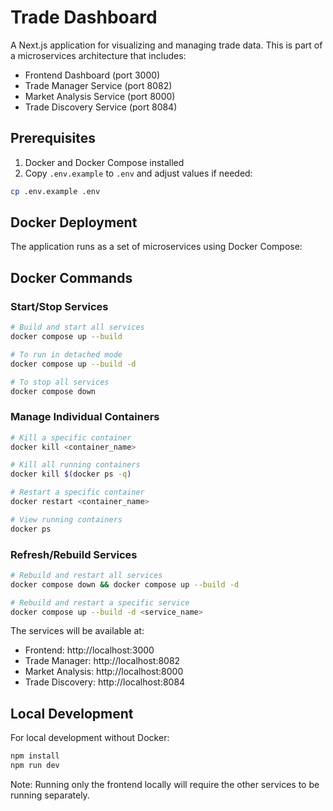 # Trade Dashboard

A Next.js application for visualizing and managing trade data. This is part of a microservices architecture that includes:
- Frontend Dashboard (port 3000)
- Trade Manager Service (port 8082)
- Market Analysis Service (port 8000)
- Trade Discovery Service (port 8084)

## Prerequisites

1. Docker and Docker Compose installed
2. Copy `.env.example` to `.env` and adjust values if needed:
```bash
cp .env.example .env
```

## Docker Deployment

The application runs as a set of microservices using Docker Compose:

## Docker Commands

### Start/Stop Services
```bash
# Build and start all services
docker compose up --build
```

```bash
# To run in detached mode
docker compose up --build -d
```

```bash
# To stop all services
docker compose down
```

### Manage Individual Containers
```bash
# Kill a specific container
docker kill <container_name>
```

```bash
# Kill all running containers
docker kill $(docker ps -q)
```

```bash
# Restart a specific container
docker restart <container_name>
```

```bash
# View running containers
docker ps
```

### Refresh/Rebuild Services
```bash
# Rebuild and restart all services
docker compose down && docker compose up --build -d
```

```bash
# Rebuild and restart a specific service
docker compose up --build -d <service_name>
```

The services will be available at:
- Frontend: http://localhost:3000
- Trade Manager: http://localhost:8082
- Market Analysis: http://localhost:8000
- Trade Discovery: http://localhost:8084

## Local Development

For local development without Docker:

```bash
npm install
npm run dev
```

Note: Running only the frontend locally will require the other services to be running separately.
